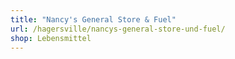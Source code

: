 ```yaml
---
title: "Nancy's General Store & Fuel"
url: /hagersville/nancys-general-store-und-fuel/
shop: Lebensmittel
---
```

